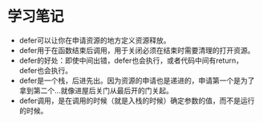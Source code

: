 # 学习笔记

* defer可以让你在申请资源的地方定义资源释放。
* defer用于在函数结束后调用，用于关闭必须在结束时需要清理的打开资源。
* defer的好处：即使中间出错，defer也会执行，或者代码中间有return，defer也会执行。
* defer是一个栈，后进先出。因为资源的申请也是递进的，申请第一个是为了拿到第二个...就像进屋后关门从最后开的门关起。
* defer调用，是在调用的时候（就是入栈的时候）确定参数的值，而不是运行的时候。
